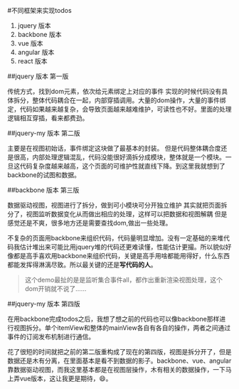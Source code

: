 #不同框架来实现todos

1. jquery 版本
2. backbone 版本
3. vue 版本
4. angular 版本
5. react 版本

##jquery 版本 第一版

传统方式，找到dom元素，依次给元素绑定上对应的事件
实现的时候代码没有具体拆分，整体代码耦合在一起，内部穿插调用。大量的dom操作，大量的事件绑定，代码如果越来越复杂，会导致页面越来越难维护，可读性也不好。里面的处理逻辑相互穿插，看来都费劲。

##jquery-my 版本 第二版

主要是在视图初始话，事件绑定这块做了最基本的封装。
但是代码整体耦合度还是很高，内部处理逻辑混乱，代码没能很好滴拆分成模块，整体就是一个模块。一旦这代码复杂度越来越高，这个页面的可维护性就直线下降。到这里我就想到了backbone的试图和数据。

##backbone 版本 第三版

数据驱动视图，视图进行了拆分，做到可小模块可分开独立维护
其实就把页面拆分了，视图监听数据变化从而做出相应的处理，这样可以把数据和视图解耦 但是感觉还是不爽，很多地方还是需要查找dom,做出一些处理。

不复杂的页面用backbone来组织代码，代码量明显增加。没有一定基础的来堆代码我估计堆出来可能比用jquery堆的代码还更难读懂，性能估计更撮。所以貌似好像都是高手喜欢用backbone来组织代码，关键是高手用啥都能用得好，什么东西都能发挥得淋漓尽致。所以最关键的还是**写代码的人**。

>这个demo最扯的是是监听集合事件all，都作出重新渲染视图处理，这个dom开销就不说了……

##jquery-my 版本 第四版

在用backbone完成todos之后，我想了想之前的代码也可以像backbone那样进行视图拆分。单个itemView和整体的mainView各自有各自的操作，两者之间通过事件的订阅发布机制进行通信。

花了很短的时间就把之前的第二版重构成了现在的第四版，视图是拆分开了，但是数据还是木有分离，在里面基本是看不到数据的影子。backbone、vue、angular靠数据驱动视图，而我这里基本都是在视图层操作，木有相关的数据操作，一下马上弄vue版本，这让我更是期待，😄。










